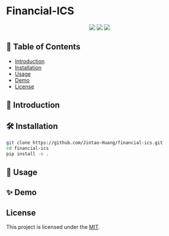 # Financial-ICS

<p align="center">
<img src="https://img.shields.io/badge/python-%E2%89%A53.8-5be.svg">
<img src="https://img.shields.io/badge/pytorch-%E2%89%A51.12%20%7C%20%E2%89%A52.0-orange.svg">
<a href="https://github.com/Jintao-Huang/financial-ics/blob/main/LICENSE"><img src="https://img.shields.io/github/license/Jintao-Huang/financial-ics"></a>
</p>

## 📖 Table of Contents
- [Introduction](#-introduction)
- [Installation](#-installation)
- [Usage](#-usage)
- [Demo](#-demo)
- [License](#license)


## 📝 Introduction


## 🛠️ Installation
```bash
git clone https://github.com/Jintao-Huang/financial-ics.git
cd financial-ics
pip install -e .
```

## 🚀 Usage


## ✨ Demo


## License

This project is licensed under the [MIT](https://github.com/Jintao-Huang/financial-ics/blob/master/LICENSE).

